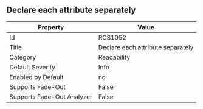 ## Declare each attribute separately

Property | Value
--- | --- 
Id | RCS1052
Title | Declare each attribute separately
Category | Readability
Default Severity | Info
Enabled by Default | no
Supports Fade-Out | False
Supports Fade-Out Analyzer | False
